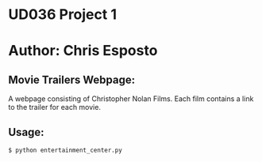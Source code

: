 # UD036 Project 1
# Author: Chris Esposto

## Movie Trailers Webpage:

A webpage consisting of Christopher Nolan Films.  Each film contains a link
to the trailer for each movie.

## Usage:

`$ python entertainment_center.py`
